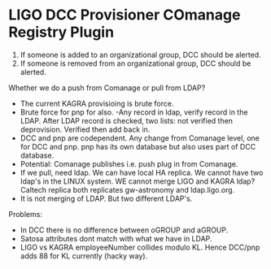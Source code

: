 # LIGO DCC Provisioner COmanage Registry Plugin

  1. If someone is added to an organizational group, DCC should be alerted.
  2. If someone is removed from an organizational group, DCC should be alerted.

Whether we do a push from Comanage or pull from LDAP? 
  - The current KAGRA provisioing is brute force. 
  - Brute force for pnp for also. 
  -Any record in ldap, verify record in the LDAP. After  LDAP record is checked, two lists: not verified then deprovision. Verified then add back in. 
  - DCC and pnp are codependent. Any change from Comanage level, one for DCC and pnp. pnp has its own database but also uses part of DCC database.
  - Potential: Comanage publishes i.e. push plug in from Comanage. 
  - If we pull, need ldap. We can have local HA replica. We cannot have two ldap's in the LINUX system. WE cannot merge LIGO and KAGRA ldap? Caltech replica both replicates gw-astronomy and ldap.ligo.org. 
  - It is not merging of LDAP. But two different LDAP's. 


Problems:
- In DCC there is no difference between oGROUP and aGROUP. 
- Satosa attributes dont match with what we have in LDAP. 
- LIGO vs KAGRA employeeNumber collides modulo KL. Hence DCC/pnp adds 88 for KL currently (hacky way).
